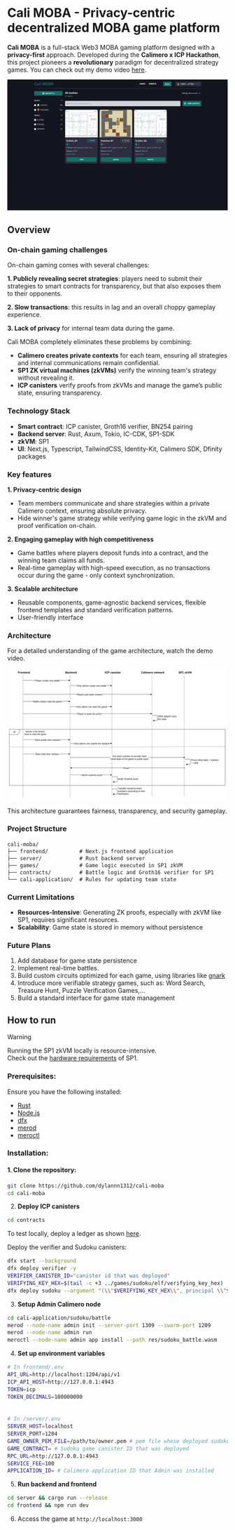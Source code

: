 # Cali MOBA - Privacy-centric decentralized MOBA game platform

**Cali MOBA** is a full-stack Web3 MOBA gaming platform designed with a **privacy-first** approach. Developed during the **Calimero x ICP Hackathon**, this project pioneers a **revolutionary** paradigm for decentralized strategy games. You can check out my demo video [here](https://www.youtube.com/watch?v=vOgpqev8gVo).

![Web overview](docs/web-overview.png)

## Overview

### On-chain gaming challenges

On-chain gaming comes with several challenges:

**1. Publicly revealing secret strategies**: players need to submit their strategies to smart contracts for transparency, but that also exposes them to their opponents.

**2. Slow transactions**: this results in lag and an overall choppy gameplay experience.

**3. Lack of privacy** for internal team data during the game.

Cali MOBA completely eliminates these problems by combining:
- **Calimero creates private contexts** for each team, ensuring all strategies and internal communications remain confidential.
- **SP1 ZK virtual machines (zkVMs)** verify the winning team's strategy without revealing it.
- **ICP canisters** verify proofs from zkVMs and manage the game’s public state, ensuring transparency.

### Technology Stack

- **Smart contract**: ICP canister, Groth16 verifier, BN254 pairing
- **Backend server**: Rust, Axum, Tokio, IC-CDK, SP1-SDK
- **zkVM**: SP1
- **UI**: Next.js, Typescript, TailwindCSS, Identity-Kit, Calimero SDK, Dfinity packages

### Key features

**1. Privacy-centric design**
- Team members communicate and share strategies within a private Calimero context, ensuring absolute privacy. 
- Hide winner's game strategy while verifying game logic in the zkVM and proof verification on-chain.

**2. Engaging gameplay with high competitiveness**
- Game battles where players deposit funds into a contract, and the winning team claims all funds.
- Real-time gameplay with high-speed execution, as no transactions occur during the game - only context synchronization.

**3. Scalable architecture**
- Reusable components, game-agnostic backend services, flexible frontend templates and standard verification patterns. 
- User-friendly interface

### Architecture

For a detailed understanding of the game architecture, watch the demo video.

![Game Architecture](docs/architecture.png)

This architecture guarantees fairness, transparency, and security gameplay.

### Project Structure

```
cali-moba/
├── frontend/          # Next.js frontend application
├── server/            # Rust backend server
├── games/             # Game logic executed in SP1 zkVM
├── contracts/         # Battle logic and Groth16 verifier for SP1
└── cali-application/  # Rules for updating team state
```

### Current Limitations

- **Resources-Intensive**: Generating ZK proofs, especially with zkVM like SP1, requires significant resources.
- **Scalability**: Game state is stored in memory without persistence

### Future Plans

1. Add database for game state persistence
2. Implement real-time battles.
3. Build custom circuits optimized for each game, using libraries like [gnark](https://github.com/Consensys/gnark)
4. Introduce more verifiable strategy games, such as: Word Search, Treasure Hunt, Puzzle Verification Games,...
5. Build a standard interface for game state management

## How to run

> [!WARNING]
>
> Running the SP1 zkVM locally is resource-intensive.  
> Check out the [hardware requirements](https://docs.succinct.xyz/docs/getting-started/hardware-requirements) of SP1.

### Prerequisites:

Ensure you have the following installed:

- [Rust](https://www.rust-lang.org/tools/install)
- [Node.js](https://nodejs.org/en/download/current)
- [dfx](https://internetcomputer.org/docs/current/developer-docs/getting-started/quickstart/first-smart-contract)
- [merod](https://docs.calimero.network/developer-tools/CLI/merod)
- [meroctl](https://docs.calimero.network/developer-tools/CLI/meroctl)

### Installation:

#### 1. Clone the repository:

```bash
git clone https://github.com/dylannn1312/cali-moba
cd cali-moba
```

2. **Deploy ICP canisters**

```bash
cd contracts
```

To test locally, deploy a ledger as shown [here](https://internetcomputer.org/docs/current/references/samples/rust/icp_transfer/).

Deploy the verifier and Sudoku canisters:

```bash
dfx start --background
dfx deploy verifier -y
VERIFIER_CANISTER_ID="canister id that was deployed"
VERIFYING_KEY_HEX=$(tail -c +3 ../games/sudoku/elf/verifying_key_hex)
dfx deploy sudoku --argument "(\\"$VERIFYING_KEY_HEX\\", principal \\"$VERIFIER_CANISTER_ID\\")" -y
```

3. **Setup Admin Calimero node**

```bash
cd cali-application/sudoku/battle
merod --node-name admin init --server-port 1309 --swarm-port 1209
merod --node-name admin run
meroctl --node-name admin app install --path res/sudoku_battle.wasm
```

4. **Set up environment variables**

```bash
# In frontend/.env
API_URL=http://localhost:1204/api/v1
ICP_API_HOST=http://127.0.0.1:4943
TOKEN=icp
TOKEN_DECIMALS=100000000


# In /server/.env
SERVER_HOST=localhost
SERVER_PORT=1204
GAME_OWNER_PEM_FILE=/path/to/owner.pem # pem file whose deployed sudoku canister
GAME_CONTRACT= # Sudoku game canister ID that was deployed
RPC_URL=http://127.0.0.1:4943
SERVICE_FEE=100
APPLICATION_ID= # Calimero application ID that Admin was installed
```

5. **Run backend and frontend**

```bash
cd server && cargo run --release
cd frontend && npm run dev
```

6. Access the game at `http://localhost:3000`
